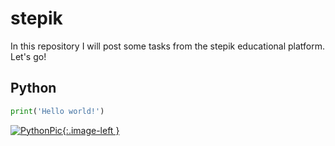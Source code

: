 # stepik
In this repository I will post some tasks from the stepik educational platform. Let's go!
## Python
```python
print('Hello world!')
```
[![PythonPic](https://proxy.duckduckgo.com/iu/?u=http%3A%2F%2Fwww.j-coders.com%2Fwp-content%2Fuploads%2F2017%2F08%2Fpython_icon.png&f=1/150x100){:.image-left }](https://www.python.org)
